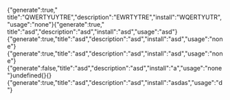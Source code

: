 {"generate":true," title":"QWERTYUYTRE","description":"EWRTYTRE","install":"WQERTYUTR","usage":"none"}{"generate":true," title":"asd","description":"asd","install":"asd","usage":"asd"}{"generate":true,"title":"asd","description":"asd","install":"asd","usage":"none"}{"generate":true,"title":"asd","description":"asd","install":"asd","usage":"none"}
{"generate":false,"title":"asd","description":"asd","install":"a","usage":"none"}undefined{}{}{"generate":true,"title":"asd","description":"asd","install":"asdas","usage":"d"}